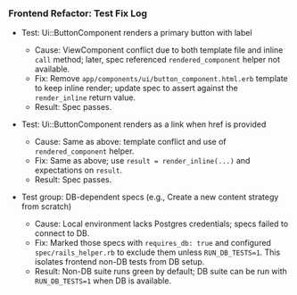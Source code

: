### Frontend Refactor: Test Fix Log

- Test: Ui::ButtonComponent renders a primary button with label
  - Cause: ViewComponent conflict due to both template file and inline `call` method; later, spec referenced `rendered_component` helper not available.
  - Fix: Remove `app/components/ui/button_component.html.erb` template to keep inline render; update spec to assert against the `render_inline` return value.
  - Result: Spec passes.

- Test: Ui::ButtonComponent renders as a link when href is provided
  - Cause: Same as above: template conflict and use of `rendered_component` helper.
  - Fix: Same as above; use `result = render_inline(...)` and expectations on `result`.
  - Result: Spec passes.

- Test group: DB-dependent specs (e.g., Create a new content strategy from scratch)
  - Cause: Local environment lacks Postgres credentials; specs failed to connect to DB.
  - Fix: Marked those specs with `requires_db: true` and configured `spec/rails_helper.rb` to exclude them unless `RUN_DB_TESTS=1`. This isolates frontend non-DB tests from DB setup.
  - Result: Non-DB suite runs green by default; DB suite can be run with `RUN_DB_TESTS=1` when DB is available.

